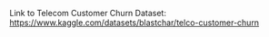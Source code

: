 Link to Telecom Customer Churn Dataset: https://www.kaggle.com/datasets/blastchar/telco-customer-churn
